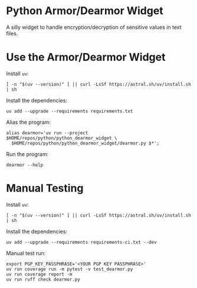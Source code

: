 # Python Armor/Dearmor Widget

A silly widget to handle encryption/decryption of sensitive values in text files.

# Use the Armor/Dearmor Widget

Install `uv`:
```shell
[ -n "$(uv --version)" ] || curl -LsSf https://astral.sh/uv/install.sh | sh
```

Install the dependencies:
```shell
uv add --upgrade --requirements requirements.txt
```

Alias the program:
```shell
alias dearmor='uv run --project $HOME/repos/python/python_dearmor_widget \
  $HOME/repos/python/python_dearmor_widget/dearmor.py $*';
```

Run the program:
```shell
dearmor --help
```

# Manual Testing

Install `uv`:
```shell
[ -n "$(uv --version)" ] || curl -LsSf https://astral.sh/uv/install.sh | sh
```

Install the dependencies:
```shell
uv add --upgrade --requirements requirements-ci.txt --dev
```

Manual test run:
```shell
export PGP_KEY_PASSPHRASE='<YOUR PGP KEY PASSPHRASE>'
uv run coverage run -m pytest -v test_dearmor.py
uv run coverage report -m
uv run ruff check dearmor.py
```
